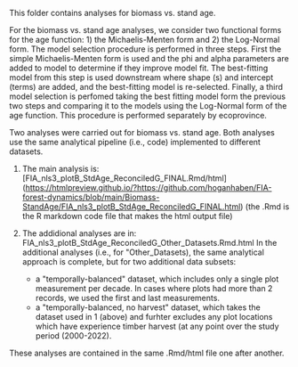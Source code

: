 This folder contains analyses for biomass vs. stand age.

For the biomass vs. stand age analyses, we consider two functional forms for the age function: 1) the Michaelis-Menten form and 2) the Log-Normal form.  The model selection procedure is performed in three steps.  First the simple Michaelis-Menten form is used and the phi and alpha parameters are added to model to determine if they improve model fit.  The best-fitting model from this step is used downstream where shape (s) and intercept (terms) are added, and the best-fitting model is re-selected.  Finally, a third model selection is perfomed taking the best fitting model form the previous two steps and comparing it to the models using the Log-Normal form of the age function.  This procedure is performed separately by ecoprovince.  

Two analyses were carried out for biomass vs. stand age.  Both analyses use the same analytical pipeline (i.e., code) implemented to different datasets. 

1. The main analysis is: [FIA_nls3_plotB_StdAge_ReconciledG_FINAL.Rmd/html] (https://htmlpreview.github.io/?https://github.com/hoganhaben/FIA-forest-dynamics/blob/main/Biomass-StandAge/FIA_nls3_plotB_StdAge_ReconciledG_FINAL.html) (the .Rmd is the R markdown code file that makes the html output file)

2. The addidional analyses are in: FIA_nls3_plotB_StdAge_ReconciledG_Other_Datasets.Rmd.html
In the additional analyses (i.e., for "Other_Datasets), the same analytical approach is complete, but for two additional data subsets: 
   - a "temporally-balanced" dataset, which includes only a single plot measurement per decade.  In cases where plots had more than 2 records, we used the first and last measurements. 
   - a "temporally-balanced, no harvest" dataset, which takes the dataset used in 1 (above) and furhter excludes any plot locations which have experience timber harvest (at any point over the study period (2000-2022).

These analyses are contained in the same .Rmd/html file one after another.
